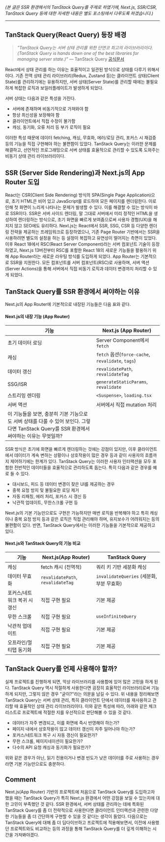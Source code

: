<p><em>(본 글은 SSR 환경에서의 TanStack Query를 주제로 하였기에, Next.js, SSR/CSR, TanStack Query 등에 대한 자세한 내용은 별도 포스팅에서 다루도록 하겠습니다.)</em></p>
<hr />
<h2 id="tanstack-queryreact-query-등장-배경">TanStack Query(React Query) 등장 배경</h2>
<blockquote>
<p><em>&quot;TanStack Query는 서버 상태 관리를 위한 단연코 최고의 라이브러리이다.
(TanStack Query is hands down one of the best libraries for managing server state.)&quot;</em>
― TanStack Query <a href="https://tanstack.com/query/latest/docs/framework/react/overview#motivation">공식문서</a></p>
</blockquote>
<p>React에서 상태 관리를 하는 이유는 효율적이고 일관된 방식으로 상태를 다루기 위해서이다.
기존 전역 상태 관리 라이브러리(Redux, Zustand 등)는 클라이언트 상태(Client State)를 관리하기에는 유용하지만, 서버 상태(Server State)를 관리할 때에는 불필요하게 복잡한 로직과 보일러플레이트가 발생하게 되었다.</p>
<p>서버 상태는 다음과 같은 특성을 가진다.</p>
<ul>
<li>서버에 존재하며 비동기적으로 가져와야 함</li>
<li>항상 최신성을 보장해야 함</li>
<li>클라이언트에서 직접 수정이 불가함</li>
<li>캐싱, 동기화, 오류 처리 등 부가 로직이 필요</li>
</ul>
<p>이러한 특성 때문에 데이터 fetching, 캐싱, 무효화, 에러/로딩 관리, 포커스 시 재검증 등의 기능을 직접 구현해야 하는 불편함이 있었다. TanStack Query는 이러한 문제를 해결하고, 선언적인 프로그래밍으로 서버 상태를 효율적으로 관리할 수 있도록 도와주는 비동기 상태 관리 라이브러리이다.</p>
<h2 id="ssr-server-side-rendering과-nextjs의-app-router-도입">SSR (Server Side Rendering)과 Next.js의 App Router 도입</h2>
<p>React는 CSR(Client Side Rendering) 방식의 SPA(Single Page Application)으로, 초기 HTML은 비어 있고 JavaScript를 로드하여 모든 페이지를 렌더링한다. 이로 인해 첫 화면이 느리게 나타나는 문제가 발생할 수 있다.
이를 해결할 수 있는 방식이 바로 SSR이다. SSR은 서버 사이드 렌더링, 말 그대로 서버에서 미리 정적인 HTML을 생성하여 렌더링하는 방식으로, 초기 화면을 빠르게 보여줌으로써 사용자 경험(UX)을 해치지 않고 SEO에도 유리하다.
Next.js는 React에서 SSR, SSG, CSR 등 다양한 렌더링 전략을 제공하는 프레임워크로 등장하였으나, 기존 Page Router 기반에서는 SSR을 사용하려면 별도의 설정을 하는 등 설정이 복잡하고 유연성이 떨어지는 측면이 있었다.
이후 React 18에서 RSC(React Server Component)라는 서버 컴포넌트 기술이 등장하였고, Next.js 13버전부터 RSC를 포함한 React 18의 새로운 기능들을 활용하기 위해 App Router라는 새로운 라우팅 방식를 도입하게 되었다. App Router는 기본적으로 SSR을 지원한다. 모든 컴포넌트를 서버 컴포넌트(RSC)로 사용하며, 서버 액션(Server Actions)을 통해 서버에서 직접 비동기 로직과 데이터 변경까지 처리할 수 있게 되었다.</p>
<h2 id="tanstack-query를-ssr-환경에서-써야하는-이유">TanStack Query를 SSR 환경에서 써야하는 이유</h2>
<p>Next.js의 App Router에 기본적으로 내장된 기능들은 다음 표와 같다.</p>
<h4 id="nextjs의-내장-기능-app-router">Next.js의 내장 기능 (App Router)</h4>
<table>
<thead>
<tr>
<th>기능</th>
<th>Next.js (App Router)</th>
</tr>
</thead>
<tbody><tr>
<td>초기 데이터 로딩</td>
<td>Server Component에서 <code>fetch</code></td>
</tr>
<tr>
<td>캐싱</td>
<td><code>fetch</code> 옵션(<code>force-cache</code>, <code>revalidate</code>, <code>tags</code>)</td>
</tr>
<tr>
<td>데이터 갱신</td>
<td><code>revalidatePath</code>, <code>revalidateTag</code></td>
</tr>
<tr>
<td>SSG/ISR</td>
<td><code>generateStaticParams</code>, <code>revalidate</code></td>
</tr>
<tr>
<td>스트리밍 렌더링</td>
<td><code>&lt;Suspense&gt;</code>, <code>loading.tsx</code></td>
</tr>
<tr>
<td>서버 액션</td>
<td>서버에서 직접 mutation 처리</td>
</tr>
<tr>
<td>이 기능들을 보면, 충분히 기본 기능으로도 서버 상태를 다룰 수 있어 보인다. 그렇다면 TanStack Query를 SSR 환경에서 써야하는 이유는 무엇일까?</td>
<td></td>
</tr>
</tbody></table>
<p>SSR 방식은 초기에 화면을 빠르게 렌더링하는 것에는 강점이 있지만, 이후 클라이언트에서 데이터가 계속 변하는 상황이나 상호작용이 많은 경우 등과 같이 사용자의 흐름까지 제어하기에는 한계가 있다. TanStack Query는 이러한 사용자 인터랙션을 모두 포함한 전반적인 데이터들을 효율적으로 관리하도록 돕는다. 특히 다음과 같은 경우를 예로 들 수 있다.</p>
<ul>
<li>대시보드, 피드 등 데이터 변경이 잦은 UI를 제공하는 경우</li>
<li>중복 요청 방지 및 불필요한 로딩 제거</li>
<li>자동 리패칭, 에러 처리, 포커스 시 갱신 등</li>
<li>낙관적 업데이트, 무한스크롤 구현 등</li>
</ul>
<p>Next.js의 기본 기능만으로도 구현은 가능하지만 매번 로직을 반복해야 하고 특히 캐싱이나 중복 요청 방지 등과 같은 로직은 직접 관리해야 하며, 유지보수가 어려워지는 등의 불편함이 있다. 반면, TanStack Query에서는 이러한 기능들을 기본적으로 제공하고 있다.</p>
<h4 id="nextjs와-tanstack-query의-기능-비교">Next.js와 TanStack Query의 기능 비교</h4>
<table>
<thead>
<tr>
<th>기능</th>
<th>Next.js(App Router)</th>
<th>TanStack Query</th>
</tr>
</thead>
<tbody><tr>
<td>캐싱</td>
<td>fetch 캐시 (전역적)</td>
<td>쿼리 키 기반 세분화 캐싱</td>
</tr>
<tr>
<td>데이터 무효화</td>
<td><code>revalidatePath</code>, <code>revalidateTag</code></td>
<td><code>invalidateQueries</code> (세분화, 부분 무효화)</td>
</tr>
<tr>
<td>포커스/네트워크 복귀 시 갱신</td>
<td>직접 구현 필요</td>
<td>기본 제공</td>
</tr>
<tr>
<td>무한 스크롤</td>
<td>직접 구현 필요</td>
<td><code>useInfiniteQuery</code></td>
</tr>
<tr>
<td>낙관적 업데이트</td>
<td>직접 구현 필요</td>
<td>기본 제공</td>
</tr>
<tr>
<td>오프라인/멀티탭 동기화</td>
<td>직접 구현 필요</td>
<td>기본 제공</td>
</tr>
</tbody></table>
<h2 id="tanstack-query를-언제-사용해야-할까">TanStack Query를 언제 사용해야 할까?</h2>
<p>실제 프로젝트를 진행하게 되면, 막상 라이브러리를 사용함에 있어 많은 고민을 하게 된다. TanStack Query 역시 적절하게 사용한다면 굉장히 효율적인 라이브러리로써 기능하게 되지만, 그렇지 않은 경우 &quot;굳이?&quot;라는 의문을 남길 수 있다. 위 내용을 정리해보면 TanStack Query는 서버 상태 관리, 특히 클라이언트 단에서 데이터를 재사용하고 관리할 때 효율적인 상태 관리 라이브러리이다. 이와 같은 특성에 따라, 아래와 같은 체크리스트로 프로젝트에 적절한 지를 우선적으로 판단해볼 수 있을 것 같다.</p>
<ul>
<li>데이터가 자주 변경되고, 이를 화면에 즉시 반영해야 하는가?</li>
<li>페이지 내에서 상호작용이 많고 데이터 갱신이 자주 일어나야 하는가?</li>
<li>포커스/네트워크 복구 시 자동 갱신이 필요한가?</li>
<li>무한 스크롤, 페이지네이션이 필요한가?</li>
<li>다수의 API 요청 캐싱과 동기화가 필요한가?</li>
</ul>
<p>위와 같은 경우가 아닌, 읽기 전용이거나 변경 빈도가 낮은 데이터를 주로 사용하는 경우라면 기본 기능만으로도 충분하다.</p>
<h2 id="comment">Comment</h2>
<p>Next.js(App Router) 기반의 프로젝트에 처음으로 TanStack Query를 도입하고자 했을 때는 TanStack Query가 특히 Next.js 환경에서 어떤 강점을 보일 수 있는지에 대한 고민이 부족했던 것 같다. SSR 환경에서, 서버 상태를 관리하는 데에 특화된 TanStack Query를 좀 더 전략적으로 사용한다면 클라이언트 인터랙션과 관련한 다양한 기능들을 좀 더 간단하게 구현할 수 있을 것 같다는 생각이 들었다. 다음으로는 TanStack Query에 대해 좀 더 딥다이브하고 프로젝트에 적용해보면서, 이전에 사용했던 프로젝트와도 비교하는 등의 과정을 통해 TanStack Query를 더 깊게 이해하는 시간을 가져봐야겠다.</p>